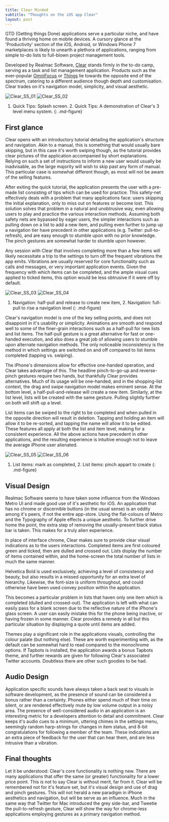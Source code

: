 ```yaml
---
title: Clear Minded
subtitle: "Thoughts on the iOS app Clear"
layout: post
---
```


GTD (Getting things Done) applications serve a particular niche, and have found a thriving home on mobile devices. A cursory glance at the 'Productivity' section of the iOS, Android, or Windows Phone 7 marketplaces is likely to unearth a plethora of applications, ranging from simple to-do lists to full-blown project management tools.

Developed by Realmac Software, [Clear][L1] stands firmly in the to-do camp, serving as a task and list management application. Products such as the ever-popular [OmniFocus][L2] or [Things][L3] lie towards the opposite end of the spectrum, catering to a different audience though depth and customisation. Clear trades on it's navigation model, simplicity, and visual aesthetic.

![Clear_SS_01][I1]
![Clear_SS_02][I2]
1. Quick Tips: Splash screen. 2. Quick Tips: A demonstration of Clear's 3 level menu system.
{: .md-figure}

## First glance

Clear opens with an introductory tutorial detailing the application's  structure and navigation. Akin to a manual, this is something that would usually bare skipping, but in this case it's worth swiping though, as the tutorial provides clear pictures of the application accompanied by short explanations. Relying on such a set of instructions to inform a new user would usually be inadvisable, as the large majority will wish to skip past any form of manual. This particular case is somewhat different though, as most will not be aware of the selling features.

After exiting the quick tutorial, the application presents the user with a pre-made list consisting of tips which can be used for practice. This safety-net effectively deals with a problem that many applications face: users skipping the initial explanation, only to miss out on features or become lost. This solution solves that problem in a natural and unobtrusive way, even allowing users to play and practice the various interaction methods. Assuming both safety nets are bypassed by eager users, the simpler interactions such as pulling down on a list to add a new item, and pulling even further to jump up a navigation tier have precedent in other applications (e.g. Twitter: pull-to-refresh), and are easy enough to stumble upon with no prior knowledge. The pinch gestures are somewhat harder to stumble upon however.

Any session with Clear that involves completing more than a few items will likely necessitate a trip to the settings to turn off the frequent vibrations the app emits. Vibrations are usually reserved for core functionality such as calls and messages, or very important application events. Given the frequency with which items can be completed, and the ample visual cues applied to ticked items, this option would be less obtrusive if it were off by default.

![Clear_SS_03][I3]
![Clear_SS_04][I4]
1. Navigation: half-pull and release to create new item, 2. Navigation: full-pull to rise a navigation level
{: .md-figure}

Clear's navigation model is one of the key selling points, and does not disappoint in it's usability or simplicity. Animations are smooth and respond well to some of the finer-grain interactions such as a half-pull for new lists and list items. The half-pull gesture is a great alternative for fast or one-handed execution, and also does a great job of allowing users to stumble upon alternate navigation methods. The only noticeable inconsistency is the method in which  settings are switched on and off compared to list items completed (tapping vs. swiping).

The iPhone's dimensions allow for effective one-handed operation, and Clear takes advantage of this. The headline pinch-to-go-up and reverse-pinch gestures require two hands, but thankfully Clear provides alternatives. Much of its usage will be one-handed, and in the shopping-list context, the drag and swipe navigation model makes eminent sense. At the bottom level, a half-pull-and-release will create a new item. Similarly, at the list level, lists will be created with the same gesture. Pulling slightly further on both will shift up a level.

List items can be swiped to the right to be completed and when pulled in the opposite direction will result in deletion. Tapping and holding an item will allow it to be re-sorted, and tapping the name will allow it to be edited. These features all apply at both the list and item level, making for a consistent experience. All the above actions have precedent in other applications, and the resulting experience is intuitive enough not to leave the average iPhone user alienated.

![Clear_SS_05][I5]
![Clear_SS_06][I6]
1. List items: mark as completed, 2. List items: pinch appart to create
{: .md-figure}

## Visual Design

Realmac Software seems to have taken some influence from the Windows Metro UI and made good use of it's aesthetic for iOS. An application that has no chrome or discernible buttons (in the usual sense) is an oddity among it's peers, if not the entire app-store. Using the flat-colours of Metro and the Typography of Apple effects a unique aesthetic. To further drive home the point, the extra step of removing the usually-present black status bar is taken. This makes for a truly alien experience.

In place of interface chrome, Clear makes sure to provide clear visual indications as to the users interactions. Completed items are first coloured green and ticked, then are dulled and crossed out. Lists display the number of items contained within, and the home-screen the total number of lists in much the same manner.

Helvetica Bold is used exclusively, achieving a level of consistency and beauty, but also results in a missed opportunity for an extra level of hierarchy. Likewise, the font-size is uniform throughout, and could otherwise have been used convey position within the application.

This becomes a particular problem in lists that haven only one item which is completed (dulled and crossed-out). The application is left with what can easily pass for a blank screen due to the reflective nature of the iPhone's glass screen. A user can easily mistake this for the phone being inactive, or having frozen in some manner. Clear provides a remedy in all but this particular situation by displaying a quote until items are added.

Themes play a significant role in the applications visuals, controlling the colour palate (but nothing else). These are worth experimenting with, as the default can be somewhat hard to read compared to the monochrome options. If Tapbots is installed, the application awards a bonus Tapbots theme, and further rewards are given for following Clear's associated Twitter accounts. Doubtless there are other such goodies to be had.

## Audio Design

Application specific sounds have always taken a back seat to visuals in software development, as the presence of sound can be considered a bonus rather than a certainty. Phones either spend much of their time on silent, or are rendered effectively mute by low volume output in a noisy area. The presence of well-considered audio in an application is an interesting metric for a developers attention to detail and commitment. Clear keeps it's audio cues to a minimum, uttering chimes in the settings menu, seemingly random harp-strings for changes in item status, and 8-bit congratulations for following a member of the team. These indications are an extra piece of feedback for the user that can hear them, and are less intrusive than a vibration.

## Final thoughts

Let it be understood: Clear's core functionality is nothing new. There are many applications that offer the same (or greater) functionality for a lower price point. This is not to say Clear is without merit, far from it. Clear will be remembered not for it's feature set, but it's visual design and use of drag and pinch gestures. This will not herald a new paradigm in iPhone aesthetics and navigation, but will be serve as an influence. Much in the same way that Twitter for Mac introduced the grey side-bar, and Tweetie the pull-to-refresh gesture, Clear will show the way for chrome-less applications employing gestures as a primary navigation method.

[I1]: http://a.marcziani.com/2012/02/20/Clear_SS_011.png
[I2]: http://a.marcziani.com/2012/02/20/Clear_SS_021.png
[I3]: http://a.marcziani.com/2012/02/20/Clear_SS_03.png
[I4]: http://a.marcziani.com/2012/02/20/Clear_SS_04.png
[I5]: http://a.marcziani.com/2012/02/20/Clear_SS_05.png
[I6]: http://a.marcziani.com/2012/02/20/Clear_SS_06.png

[L1]: http://www.realmacsoftware.com/clear/
[L2]: http://www.omnigroup.com/products/omnifocus-iphone#!prettyPhoto
[L3]: http://culturedcode.com/things/iphone/
